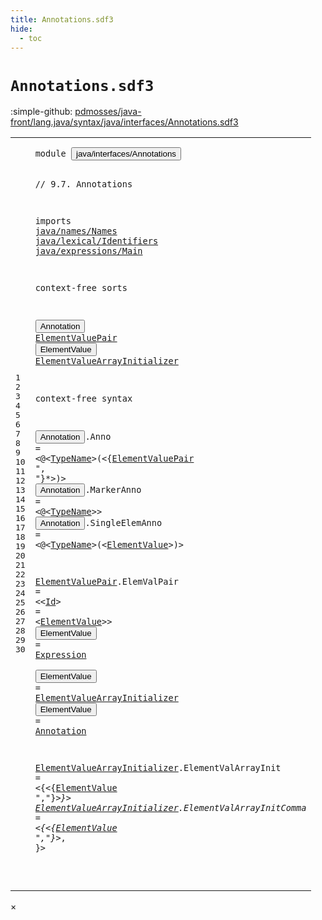 ```yaml
---
title: Annotations.sdf3
hide:
  - toc
---
```


# `Annotations.sdf3`

:simple-github: [pdmosses/java-front/lang.java/syntax/java/interfaces/Annotations.sdf3]

[pdmosses/java-front/lang.java/syntax/java/interfaces/Annotations.sdf3]: https://github.com/pdmosses/java-front/blob/master/lang.java/syntax/java/interfaces/Annotations.sdf3 "The source file on GitHub"

<div class="sdf3"><table class="highlighttable"><tbody><tr><td class="linenos"><div class="linenodiv"><pre><span></span>1
2
3
4
5
6
7
8
9
10
11
12
13
14
15
16
17
18
19
20
21
22
23
24
25
26
27
28
29
30
</pre></div></td>
<td class="code"><pre><code><span class="keyword">module</span> <button class="modal-open" id="java/interfaces/Annotations_1_8" title="Multi-file references" data-urls="../AnnotationTypes.sdf3/#java/interfaces/Annotations_14_3 line 14; ../ConstantDeclarations.sdf3/#java/interfaces/Annotations_8_3 line 8; ../InterfaceDeclarations.sdf3/#java/interfaces/Annotations_11_3 line 11; ../InterfaceMethodDeclarations.sdf3/#java/interfaces/Annotations_8_3 line 8; ../Main.sdf3/#java/interfaces/Annotations_9_3 line 9; ../../classes/ClassDeclarations.sdf3/#java/interfaces/Annotations_16_3 line 16; ../../classes/ConstructorDeclarations.sdf3/#java/interfaces/Annotations_12_3 line 12; ../../classes/EnumDeclarations.sdf3/#java/interfaces/Annotations_8_3 line 8; ../../classes/FieldDeclarations.sdf3/#java/interfaces/Annotations_11_3 line 11; ../../classes/MethodDeclarations.sdf3/#java/interfaces/Annotations_10_3 line 10; ../../expressions/ArrayCreation.sdf3/#java/interfaces/Annotations_8_3 line 8; ../../expressions/ClassInstanceCreation.sdf3/#java/interfaces/Annotations_8_3 line 8; ../../packages/PackageDeclarations.sdf3/#java/interfaces/Annotations_7_3 line 7; ../../statements/LocalVariableDeclarations.sdf3/#java/interfaces/Annotations_8_3 line 8; ../../types/ParameterizedTypes.sdf3/#java/interfaces/Annotations_7_3 line 7; ../../types/PrimitiveTypes.sdf3/#java/interfaces/Annotations_6_3 line 6; ../../types/ReferenceTypes.sdf3/#java/interfaces/Annotations_9_3 line 9; ../../types/TypeVariable.sdf3/#java/interfaces/Annotations_8_3 line 8">java/interfaces/Annotations</button>

<span class="layout">// 9.7. Annotations</span>

<span class="keyword">imports</span>
  <a href="../../names/Names.sdf3/#java/names/Names_1_8" id="java/names/Names_6_3" title="Defined at ../../names/Names.sdf3 line 1">java/names/Names</a>
  <a href="../../lexical/Identifiers.sdf3/#java/lexical/Identifiers_1_8" id="java/lexical/Identifiers_7_3" title="Defined at ../../lexical/Identifiers.sdf3 line 1">java/lexical/Identifiers</a>
  <a href="../../expressions/Main.sdf3/#java/expressions/Main_1_8" id="java/expressions/Main_8_3" title="Defined at ../../expressions/Main.sdf3 line 1">java/expressions/Main</a>

<span class="keyword">context-free sorts</span>

  <button class="modal-open" id="Annotation_12_3" title="Multi-file references" data-urls="#Annotation_26_18 line 26; ../AnnotationTypes.sdf3/#Annotation_40_35 line 40; ../ConstantDeclarations.sdf3/#Annotation_20_22 line 20; ../InterfaceDeclarations.sdf3/#Annotation_33_23 line 33; ../InterfaceMethodDeclarations.sdf3/#Annotation_20_29 line 20; ../../classes/ClassDeclarations.sdf3/#Annotation_41_19 line 41; ../../classes/ConstructorDeclarations.sdf3/#Annotation_30_25 line 30; ../../classes/EnumDeclarations.sdf3/#Annotation_31_5 line 31, 35; ../../classes/FieldDeclarations.sdf3/#Annotation_39_19 line 39, 60; ../../classes/MethodDeclarations.sdf3/#Annotation_37_22 line 37, 45, 59, 60, 69, 73; ../../expressions/ArrayCreation.sdf3/#Annotation_26_20 line 26; ../../expressions/ClassInstanceCreation.sdf3/#Annotation_24_26 line 24, 27, 31; ../../packages/PackageDeclarations.sdf3/#Annotation_15_46 line 15; ../../types/ParameterizedTypes.sdf3/#Annotation_20_26 line 20, 21, 22; ../../types/PrimitiveTypes.sdf3/#Annotation_15_34 line 15, 16; ../../types/ReferenceTypes.sdf3/#Annotation_26_45 line 26, 27, 35, 41; ../../types/TypeVariable.sdf3/#Annotation_16_43 line 16, 17">Annotation</button>
  <a href="#ElementValuePair_19_36" id="ElementValuePair_13_3" title="Referenced at line 19">ElementValuePair</a>
  <button class="modal-open" id="ElementValue_14_3" title="Multi-file references" data-urls="#ElementValue_21_45 line 21, 23, 28, 29; ../AnnotationTypes.sdf3/#ElementValue_44_39 line 44">ElementValue</button>
  <a href="#ElementValueArrayInitializer_25_18" id="ElementValueArrayInitializer_15_3" title="Referenced at line 25">ElementValueArrayInitializer</a>

<span class="keyword">context-free syntax</span>

  <button class="modal-open" id="Annotation_19_3" title="Multi-file references" data-urls="#Annotation_26_18 line 26; ../AnnotationTypes.sdf3/#Annotation_40_35 line 40; ../ConstantDeclarations.sdf3/#Annotation_20_22 line 20; ../InterfaceDeclarations.sdf3/#Annotation_33_23 line 33; ../InterfaceMethodDeclarations.sdf3/#Annotation_20_29 line 20; ../../classes/ClassDeclarations.sdf3/#Annotation_41_19 line 41; ../../classes/ConstructorDeclarations.sdf3/#Annotation_30_25 line 30; ../../classes/EnumDeclarations.sdf3/#Annotation_31_5 line 31, 35; ../../classes/FieldDeclarations.sdf3/#Annotation_39_19 line 39, 60; ../../classes/MethodDeclarations.sdf3/#Annotation_37_22 line 37, 45, 59, 60, 69, 73; ../../expressions/ArrayCreation.sdf3/#Annotation_26_20 line 26; ../../expressions/ClassInstanceCreation.sdf3/#Annotation_24_26 line 24, 27, 31; ../../packages/PackageDeclarations.sdf3/#Annotation_15_46 line 15; ../../types/ParameterizedTypes.sdf3/#Annotation_20_26 line 20, 21, 22; ../../types/PrimitiveTypes.sdf3/#Annotation_15_34 line 15, 16; ../../types/ReferenceTypes.sdf3/#Annotation_26_45 line 26, 27, 35, 41; ../../types/TypeVariable.sdf3/#Annotation_16_43 line 16, 17">Annotation</button>.<span class="cons_Constructor"><span id="Anno_19_14" title="Not referenced">Anno</span></span> = &lt;<span class="cons_String">@</span>&lt;<a href="../../names/Names.sdf3/#TypeName_11_3" id="TypeName_19_24" title="Defined at ../../names/Names.sdf3 line 11, 21, 22">TypeName</a>&gt;<span class="cons_String">(</span>&lt;{<a href="#ElementValuePair_13_3" id="ElementValuePair_19_36" title="Defined at line 13, 23">ElementValuePair</a> <span class="cons_Lit">", "</span>}*&gt;<span class="cons_String">)</span>&gt;
  <button class="modal-open" id="Annotation_20_3" title="Multi-file references" data-urls="#Annotation_26_18 line 26; ../AnnotationTypes.sdf3/#Annotation_40_35 line 40; ../ConstantDeclarations.sdf3/#Annotation_20_22 line 20; ../InterfaceDeclarations.sdf3/#Annotation_33_23 line 33; ../InterfaceMethodDeclarations.sdf3/#Annotation_20_29 line 20; ../../classes/ClassDeclarations.sdf3/#Annotation_41_19 line 41; ../../classes/ConstructorDeclarations.sdf3/#Annotation_30_25 line 30; ../../classes/EnumDeclarations.sdf3/#Annotation_31_5 line 31, 35; ../../classes/FieldDeclarations.sdf3/#Annotation_39_19 line 39, 60; ../../classes/MethodDeclarations.sdf3/#Annotation_37_22 line 37, 45, 59, 60, 69, 73; ../../expressions/ArrayCreation.sdf3/#Annotation_26_20 line 26; ../../expressions/ClassInstanceCreation.sdf3/#Annotation_24_26 line 24, 27, 31; ../../packages/PackageDeclarations.sdf3/#Annotation_15_46 line 15; ../../types/ParameterizedTypes.sdf3/#Annotation_20_26 line 20, 21, 22; ../../types/PrimitiveTypes.sdf3/#Annotation_15_34 line 15, 16; ../../types/ReferenceTypes.sdf3/#Annotation_26_45 line 26, 27, 35, 41; ../../types/TypeVariable.sdf3/#Annotation_16_43 line 16, 17">Annotation</button>.<span class="cons_Constructor"><span id="MarkerAnno_20_14" title="Not referenced">MarkerAnno</span></span> = &lt;<span class="cons_String">@</span>&lt;<a href="../../names/Names.sdf3/#TypeName_11_3" id="TypeName_20_30" title="Defined at ../../names/Names.sdf3 line 11, 21, 22">TypeName</a>&gt;&gt;
  <button class="modal-open" id="Annotation_21_3" title="Multi-file references" data-urls="#Annotation_26_18 line 26; ../AnnotationTypes.sdf3/#Annotation_40_35 line 40; ../ConstantDeclarations.sdf3/#Annotation_20_22 line 20; ../InterfaceDeclarations.sdf3/#Annotation_33_23 line 33; ../InterfaceMethodDeclarations.sdf3/#Annotation_20_29 line 20; ../../classes/ClassDeclarations.sdf3/#Annotation_41_19 line 41; ../../classes/ConstructorDeclarations.sdf3/#Annotation_30_25 line 30; ../../classes/EnumDeclarations.sdf3/#Annotation_31_5 line 31, 35; ../../classes/FieldDeclarations.sdf3/#Annotation_39_19 line 39, 60; ../../classes/MethodDeclarations.sdf3/#Annotation_37_22 line 37, 45, 59, 60, 69, 73; ../../expressions/ArrayCreation.sdf3/#Annotation_26_20 line 26; ../../expressions/ClassInstanceCreation.sdf3/#Annotation_24_26 line 24, 27, 31; ../../packages/PackageDeclarations.sdf3/#Annotation_15_46 line 15; ../../types/ParameterizedTypes.sdf3/#Annotation_20_26 line 20, 21, 22; ../../types/PrimitiveTypes.sdf3/#Annotation_15_34 line 15, 16; ../../types/ReferenceTypes.sdf3/#Annotation_26_45 line 26, 27, 35, 41; ../../types/TypeVariable.sdf3/#Annotation_16_43 line 16, 17">Annotation</button>.<span class="cons_Constructor"><span id="SingleElemAnno_21_14" title="Not referenced">SingleElemAnno</span></span> = &lt;<span class="cons_String">@</span>&lt;<a href="../../names/Names.sdf3/#TypeName_11_3" id="TypeName_21_34" title="Defined at ../../names/Names.sdf3 line 11, 21, 22">TypeName</a>&gt;<span class="cons_String">(</span>&lt;<a href="#ElementValue_14_3" id="ElementValue_21_45" title="Defined at line 14, 24, 25, 26">ElementValue</a>&gt;<span class="cons_String">)</span>&gt;
  
  <a href="#ElementValuePair_19_36" id="ElementValuePair_23_3" title="Referenced at line 19">ElementValuePair</a>.<span class="cons_Constructor"><span id="ElemValPair_23_20" title="Not referenced">ElemValPair</span></span> = &lt;&lt;<a href="../../lexical/Identifiers.sdf3/#Id_15_3" id="Id_23_36" title="Defined at ../../lexical/Identifiers.sdf3 line 15, 23">Id</a>&gt; <span class="cons_String">=</span> &lt;<a href="#ElementValue_14_3" id="ElementValue_23_43" title="Defined at line 14, 24, 25, 26">ElementValue</a>&gt;&gt;
  <button class="modal-open" id="ElementValue_24_3" title="Multi-file references" data-urls="#ElementValue_21_45 line 21, 23, 28, 29; ../AnnotationTypes.sdf3/#ElementValue_44_39 line 44">ElementValue</button> = <a href="../../expressions/Main.sdf3/#Expression_21_3" id="Expression_24_18" title="Defined at ../../expressions/Main.sdf3 line 21">Expression</a>  
  <button class="modal-open" id="ElementValue_25_3" title="Multi-file references" data-urls="#ElementValue_21_45 line 21, 23, 28, 29; ../AnnotationTypes.sdf3/#ElementValue_44_39 line 44">ElementValue</button> = <a href="#ElementValueArrayInitializer_15_3" id="ElementValueArrayInitializer_25_18" title="Defined at line 15, 28, 29">ElementValueArrayInitializer</a>
  <button class="modal-open" id="ElementValue_26_3" title="Multi-file references" data-urls="#ElementValue_21_45 line 21, 23, 28, 29; ../AnnotationTypes.sdf3/#ElementValue_44_39 line 44">ElementValue</button> = <a href="#Annotation_12_3" id="Annotation_26_18" title="Defined at line 12, 19, 20, 21">Annotation</a>
  
  <a href="#ElementValueArrayInitializer_25_18" id="ElementValueArrayInitializer_28_3" title="Referenced at line 25">ElementValueArrayInitializer</a>.<span class="cons_Constructor"><span id="ElementValArrayInit_28_32" title="Not referenced">ElementValArrayInit</span></span> = &lt;<span class="cons_String">{</span>&lt;{<a href="#ElementValue_14_3" id="ElementValue_28_58" title="Defined at line 14, 24, 25, 26">ElementValue</a> <span class="cons_Lit">","</span>}*&gt;<span class="cons_String">}</span>&gt;
  <a href="#ElementValueArrayInitializer_25_18" id="ElementValueArrayInitializer_29_3" title="Referenced at line 25">ElementValueArrayInitializer</a>.<span class="cons_Constructor"><span id="ElementValArrayInitComma_29_32" title="Not referenced">ElementValArrayInitComma</span></span> = &lt;<span class="cons_String">{</span>&lt;{<a href="#ElementValue_14_3" id="ElementValue_29_63" title="Defined at line 14, 24, 25, 26">ElementValue</a> <span class="cons_Lit">","</span>}*&gt;<span class="cons_String">,</span> <span class="cons_String">}</span>&gt;
  
</code></pre></td></tr></tbody></table></div>

<div id="modal">
  <div id="modal-content">
    <span id="modal-close">&times;</span>
    <h2 id="modal-h2"></h2>
    <p  id="modal-p"></p>
    <ul id="modal-ul"></ul>
  </div>
</div>
